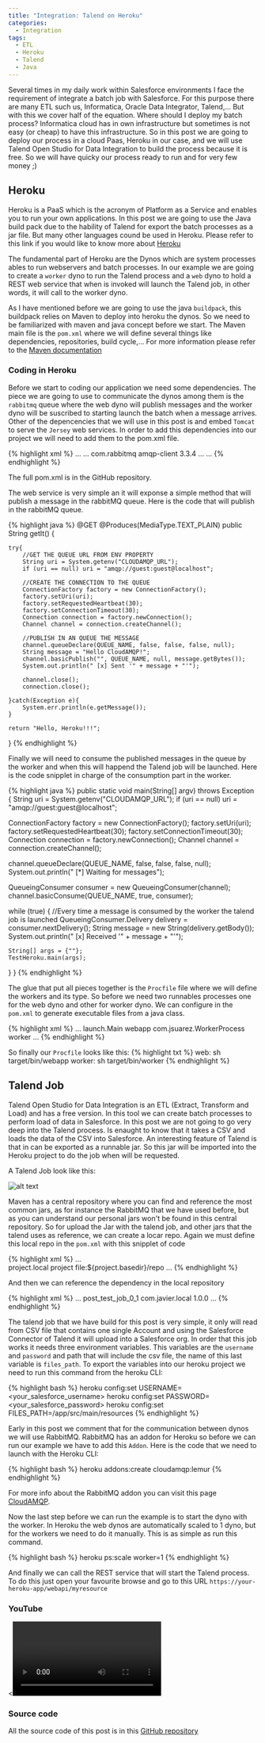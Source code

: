 ```yaml
---
title: "Integration: Talend on Heroku"
categories:
  - Integration
tags:
  - ETL
  - Heroku
  - Talend
  - Java
---
```

Several times in my daily work within Salesforce environments I face the requirement of integrate a batch job with Salesforce. For this purpose there are many ETL such us, Informatica, Oracle Data Integrator, Talend,... But with this we cover half of the equation. Where should I deploy my batch process? Informatica cloud has in own infrastructure but sometimes is not easy (or cheap) to have this infrastructure. So in this post we are going to deploy our process in a cloud Paas, Heroku in our case, and we will use Talend Open Studio for Data Integration to build the process because it is free. So we will have quicky our process ready to run and for very few money ;)

## Heroku

Heroku is a PaaS which is the acronym of Platform as a Service and enables you to run your own applications. In this post we are going to use the Java build pack due to the hability of Talend for export the batch processes as a jar file. But many other languages cound be used in Heroku. Please refer to this link if you would like to know more about <a href="https://devcenter.heroku.com/start" target="_blank">Heroku</a>

The fundamental part of Heroku are the Dynos which are system processes ables to run webservers and batch processes. In our example we are going to create a `worker` dyno to run the Talend process and a `web` dyno to hold a REST web service that when is invoked will launch the Talend job, in other words, it will call to the worker dyno.

As I have mentioned before we are going to use the java `buildpack`, this buildpack relies on Maven to deploy into heroku the dynos. So we need to be familiarized with maven and java concept before we start. The Maven main file is the `pom.xml` where we will define several things like dependencies, repositories, build cycle,... For more information please refer to the <a href="https://maven.apache.org/" target="_blank">Maven documentation</a>

### Coding in Heroku

Before we start to coding our application we need some dependencies. The piece we are going to use to communicate the dynos among them is the `rabbitmq` queue where the web dyno will publish messages and the worker dyno will be suscribed to starting launch the batch when a message arrives. Other of the depencencies that we will use in this post is and embed `Tomcat` to serve the `Jersey` web services. In order to add this dependencies into our project we will need to add them to the pom.xml file.

{% highlight xml %}
...
<dependencies>
  ...
  <dependency>
    <groupId>com.rabbitmq</groupId>
    <artifactId>amqp-client</artifactId>
    <version>3.3.4</version>
  </dependency>
  ...
</dependencies>
...
{% endhighlight %}

The full pom.xml is in the GitHub repository.

The web service is very simple an it will exponse a simple method that will publish a message in the rabbitMQ queue. Here is the code that will publish in the rabbitMQ queue.

{% highlight java %}
@GET
@Produces(MediaType.TEXT_PLAIN)
public String getIt() {

    try{
        //GET THE QUEUE URL FROM ENV PROPERTY
        String uri = System.getenv("CLOUDAMQP_URL");
        if (uri == null) uri = "amqp://guest:guest@localhost";

        //CREATE THE CONNECTION TO THE QUEUE
        ConnectionFactory factory = new ConnectionFactory();
        factory.setUri(uri);
        factory.setRequestedHeartbeat(30);
        factory.setConnectionTimeout(30);
        Connection connection = factory.newConnection();
        Channel channel = connection.createChannel();

        //PUBLISH IN AN QUEUE THE MESSAGE
        channel.queueDeclare(QUEUE_NAME, false, false, false, null);
        String message = "Hello CloudAMQP!";
        channel.basicPublish("", QUEUE_NAME, null, message.getBytes());            
        System.out.println(" [x] Sent '" + message + "'");

        channel.close();
        connection.close();

    }catch(Exception e){
        System.err.println(e.getMessage());
    }

    return "Hello, Heroku!!!";
}
{% endhighlight %}

Finally we will need to consume the published messages in the queue by the worker and when this will happend the Talend job will be launched. Here is the code snipplet in charge of the consumption part in the worker.

{% highlight java %}
public static void main(String[] argv) throws Exception {
  String uri = System.getenv("CLOUDAMQP_URL");
  if (uri == null) uri = "amqp://guest:guest@localhost";

  ConnectionFactory factory = new ConnectionFactory();
  factory.setUri(uri);
  factory.setRequestedHeartbeat(30);
  factory.setConnectionTimeout(30);
  Connection connection = factory.newConnection();
  Channel channel = connection.createChannel();

  channel.queueDeclare(QUEUE_NAME, false, false, false, null);
  System.out.println(" [*] Waiting for messages");

  QueueingConsumer consumer = new QueueingConsumer(channel);
  channel.basicConsume(QUEUE_NAME, true, consumer);

  while (true) {
    //Every time a message is consumed by the worker the talend job is launched
    QueueingConsumer.Delivery delivery = consumer.nextDelivery();
    String message = new String(delivery.getBody());
    System.out.println(" [x] Received '" + message + "'");
    
    String[] args = {""};
    TestHeroku.main(args);      
  }
}
{% endhighlight %}

The glue that put all pieces together is the `Procfile` file where we will define the workers and its type. So before we need two runnables processes one for the web dyno and other for worker dyno. We can configure in the `pom.xml` to generate executable files from a java class.

{% highlight xml %}
...
<program>
    <mainClass>launch.Main</mainClass>
    <name>webapp</name>
</program>
<program>
  <mainClass>com.jsuarez.WorkerProcess</mainClass>
  <name>worker</name>
</program>
...
{% endhighlight %}

So finally our `Procfile` looks like this:
{% highlight txt %}
web: sh target/bin/webapp
worker: sh target/bin/worker
{% endhighlight %}

## Talend Job

Talend Open Studio for Data Integration is an ETL (Extract, Transform and Load) and has a free version. In this tool we can create batch processes to perform load of data in Salesforce. In this post we are not going to go very deep into the Talend process. Is enaught to know that it takes a CSV and loads the data of the CSV into Salesforce. An interesting feature of Talend is that in can be exported as a runnable jar. So this jar will be imported into the Heroku project to do the job when will be requested.

A Talend Job look like this:

![alt text](/assets/images/talend-on-heroku1.png "Logo Title Text 1")

Maven has a central repository where you can find and reference the most common jars, as for instance the RabbitMQ that we have used before, but as you can understand our personal jars won't be found in this central repository. So for upload the Jar with the talend job, and other jars that the talend uses as reference, we can create a locar repo. Again we must define this local repo in the `pom.xml` with this snipplet of code

{% highlight xml %}
...
<repositories>        
    <repository>
        <id>project.local</id>
        <name>project</name>
        <url>file:${project.basedir}/repo</url>
    </repository>
</repositories>
...
{% endhighlight %}

And then we can reference the dependency in the local repository

{% highlight xml %}
...
<dependency>
    <artifactId>post_test_job_0_1</artifactId>
    <groupId>com.javier.local</groupId>
    <version>1.0.0</version>
</dependency>
...
{% endhighlight %}

The talend job that we have build for this post is very simple, it only will read from CSV file that contains one single Account and using the Salesforce Connector of Talend it will upload into a Salesforce org. In order that this job works it needs three environment variables. This variables are the `username` and `password` and path that will include the csv file, the name of this last variable is `files_path`. To export the variables into our heroku project we need to run this command from the heroku CLI:

{% highlight bash %}
heroku config:set USERNAME=<your_salesforce_username>
heroku config:set PASSWORD=<your_salesforce_password>
heroku config:set FILES_PATH=/app/src/main/resources
{% endhighlight %}

Early in this post we comment that for the communication between dynos we will use RabbitMQ. RabbitMQ has an addon for Heroku so before we can run our example we have to add this `Addon`. Here is the code that we need to launch with the Heroku CLI:

{% highlight bash %}
heroku addons:create cloudamqp:lemur
{% endhighlight %}

For more info about the RabbitMQ addon you can visit this page <a href="https://elements.heroku.com/addons/cloudamqp" target="_blank">CloudAMQP</a>.

Now the last step before we can run the example is to start the dyno with the worker. In Heroku the web dynos are automatically scaled to 1 dyno, but for the workers we need to do it manually. This is as simple as run this command.

{% highlight bash %}
heroku ps:scale worker=1
{% endhighlight %}

And finally we can call the REST service that will start the Talend process. To do this just open your favourite browse and go to this URL `https://your-heroku-app/webapi/myresource`

### YouTube

<<Video Embebido o Link to YouTube>>

### Source code

All the source code of this post is in this <a href="https://github.com/sfdcode/talend-on-heroku.git" target="_blank">GitHub repository</a>